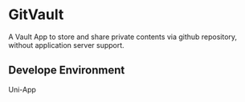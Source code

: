 # GitVault
A Vault App to store and share private contents via github repository, without application server support.

## Develope Environment
Uni-App